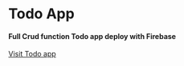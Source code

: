 # Todo App
#### Full Crud function Todo app deploy with Firebase
[Visit Todo app](https://todo-app-cp-b8a74.web.app/)
